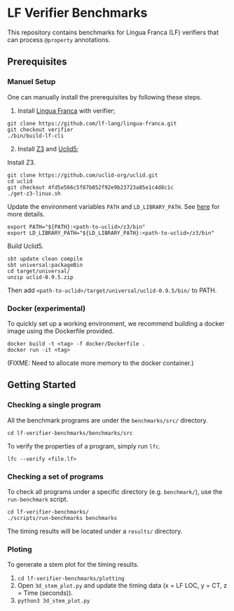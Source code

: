 # LF Verifier Benchmarks
This repository contains benchmarks for Lingua Franca (LF) verifiers that can
process `@property` annotations.

## Prerequisites

### Manuel Setup
One can manually install the prerequisites by following these steps.

1. Install [Lingua Franca](https://www.lf-lang.org) with verifier;
```
git clone https://github.com/lf-lang/lingua-franca.git
git checkout verifier
./bin/build-lf-cli
```

2. Install [Z3](https://github.com/Z3Prover/z3) and
   [Uclid5](https://github.com/uclid-org/uclid);

Install Z3.

```
git clone https://github.com/uclid-org/uclid.git
cd uclid
git checkout 4fd5e566c5f87b052f92e9b23723a85e1c4d8c1c
./get-z3-linux.sh
```

Update the environment variables `PATH` and `LD_LIBRARY_PATH`. See
[here](https://github.com/uclid-org/uclid#installation-of-prerequisites-on-linux)
for more details.

```
export PATH="${PATH}:<path-to-uclid>/z3/bin"
export LD_LIBRARY_PATH="${LD_LIBRARY_PATH}:<path-to-uclid>/z3/bin"
```

Build Uclid5.

```
sbt update clean compile
sbt universal:packageBin
cd target/universal/
unzip uclid-0.9.5.zip
```
Then add `<path-to-uclid>/target/universal/uclid-0.9.5/bin/` to PATH.

### Docker (experimental)
To quickly set up a working environment, we recommend building a docker image
using the Dockerfile provided.
```
docker build -t <tag> -f docker/Dockerfile .
docker run -it <tag>
```
(FIXME: Need to allocate more memory to the docker container.)

## Getting Started

### Checking a single program
All the benchmark programs are under the `benchmarks/src/` directory.
```
cd lf-verifier-benchmarks/benchmarks/src
```
To verify the properties of a program, simply run `lfc`.
```
lfc --verify <file.lf>
```

### Checking a set of programs
To check all programs under a specific directory (e.g. `benchmark/`), use the
`run-benchmark` script.
```
cd lf-verifier-benchmarks/
./scripts/run-benchmarks benchmarks
```
The timing results will be located under a `results/` directory.

### Ploting
To generate a stem plot for the timing results.
1. `cd lf-verifier-benchmarks/plotting`
1. Open `3d_stem_plot.py` and update the timing data (x = LF LOC, y = CT, z =
   Time (seconds)).
2. `python3 3d_stem_plot.py`
